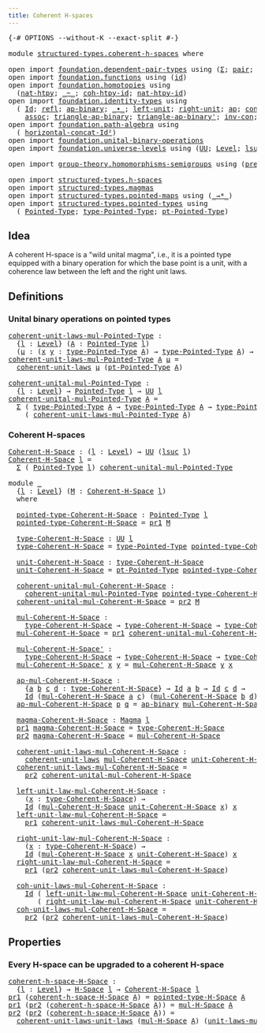 ```yaml
---
title: Coherent H-spaces
---
```


<pre class="Agda"><a id="43" class="Symbol">{-#</a> <a id="47" class="Keyword">OPTIONS</a> <a id="55" class="Pragma">--without-K</a> <a id="67" class="Pragma">--exact-split</a> <a id="81" class="Symbol">#-}</a>

<a id="86" class="Keyword">module</a> <a id="93" href="structured-types.coherent-h-spaces.html" class="Module">structured-types.coherent-h-spaces</a> <a id="128" class="Keyword">where</a>

<a id="135" class="Keyword">open</a> <a id="140" class="Keyword">import</a> <a id="147" href="foundation.dependent-pair-types.html" class="Module">foundation.dependent-pair-types</a> <a id="179" class="Keyword">using</a> <a id="185" class="Symbol">(</a><a id="186" href="foundation-core.dependent-pair-types.html#515" class="Record">Σ</a><a id="187" class="Symbol">;</a> <a id="189" href="foundation-core.dependent-pair-types.html#588" class="InductiveConstructor">pair</a><a id="193" class="Symbol">;</a> <a id="195" href="foundation-core.dependent-pair-types.html#605" class="Field">pr1</a><a id="198" class="Symbol">;</a> <a id="200" href="foundation-core.dependent-pair-types.html#617" class="Field">pr2</a><a id="203" class="Symbol">)</a>
<a id="205" class="Keyword">open</a> <a id="210" class="Keyword">import</a> <a id="217" href="foundation.functions.html" class="Module">foundation.functions</a> <a id="238" class="Keyword">using</a> <a id="244" class="Symbol">(</a><a id="245" href="foundation-core.functions.html#322" class="Function">id</a><a id="247" class="Symbol">)</a>
<a id="249" class="Keyword">open</a> <a id="254" class="Keyword">import</a> <a id="261" href="foundation.homotopies.html" class="Module">foundation.homotopies</a> <a id="283" class="Keyword">using</a>
  <a id="291" class="Symbol">(</a><a id="292" href="foundation-core.homotopies.html#3539" class="Function">nat-htpy</a><a id="300" class="Symbol">;</a> <a id="302" href="foundation-core.homotopies.html#627" class="Function Operator">_~_</a><a id="305" class="Symbol">;</a> <a id="307" href="foundation-core.homotopies.html#3939" class="Function">coh-htpy-id</a><a id="318" class="Symbol">;</a> <a id="320" href="foundation-core.homotopies.html#3712" class="Function">nat-htpy-id</a><a id="331" class="Symbol">)</a>
<a id="333" class="Keyword">open</a> <a id="338" class="Keyword">import</a> <a id="345" href="foundation.identity-types.html" class="Module">foundation.identity-types</a> <a id="371" class="Keyword">using</a>
  <a id="379" class="Symbol">(</a> <a id="381" href="foundation-core.identity-types.html#1767" class="Datatype">Id</a><a id="383" class="Symbol">;</a> <a id="385" href="foundation-core.identity-types.html#1820" class="InductiveConstructor">refl</a><a id="389" class="Symbol">;</a> <a id="391" href="foundation-core.identity-types.html#7450" class="Function">ap-binary</a><a id="400" class="Symbol">;</a> <a id="402" href="foundation-core.identity-types.html#2425" class="Function Operator">_∙_</a><a id="405" class="Symbol">;</a> <a id="407" href="foundation-core.identity-types.html#2999" class="Function">left-unit</a><a id="416" class="Symbol">;</a> <a id="418" href="foundation-core.identity-types.html#3074" class="Function">right-unit</a><a id="428" class="Symbol">;</a> <a id="430" href="foundation-core.identity-types.html#4003" class="Function">ap</a><a id="432" class="Symbol">;</a> <a id="434" href="foundation-core.identity-types.html#2485" class="Function">concat</a><a id="440" class="Symbol">;</a> <a id="442" href="foundation-core.identity-types.html#2729" class="Function">inv</a><a id="445" class="Symbol">;</a> <a id="447" href="foundation-core.identity-types.html#4166" class="Function">ap-id</a><a id="452" class="Symbol">;</a>
    <a id="458" href="foundation-core.identity-types.html#2874" class="Function">assoc</a><a id="463" class="Symbol">;</a> <a id="465" href="foundation-core.identity-types.html#7639" class="Function">triangle-ap-binary</a><a id="483" class="Symbol">;</a> <a id="485" href="foundation-core.identity-types.html#7883" class="Function">triangle-ap-binary&#39;</a><a id="504" class="Symbol">;</a> <a id="506" href="foundation-core.identity-types.html#4565" class="Function">inv-con</a><a id="513" class="Symbol">;</a> <a id="515" href="foundation-core.identity-types.html#2564" class="Function">concat&#39;</a><a id="522" class="Symbol">)</a>
<a id="524" class="Keyword">open</a> <a id="529" class="Keyword">import</a> <a id="536" href="foundation.path-algebra.html" class="Module">foundation.path-algebra</a> <a id="560" class="Keyword">using</a>
  <a id="568" class="Symbol">(</a> <a id="570" href="foundation.path-algebra.html#4416" class="Function">horizontal-concat-Id²</a><a id="591" class="Symbol">)</a>
<a id="593" class="Keyword">open</a> <a id="598" class="Keyword">import</a> <a id="605" href="foundation.unital-binary-operations.html" class="Module">foundation.unital-binary-operations</a>
<a id="641" class="Keyword">open</a> <a id="646" class="Keyword">import</a> <a id="653" href="foundation.universe-levels.html" class="Module">foundation.universe-levels</a> <a id="680" class="Keyword">using</a> <a id="686" class="Symbol">(</a><a id="687" href="foundation-core.universe-levels.html#235" class="Primitive">UU</a><a id="689" class="Symbol">;</a> <a id="691" href="Agda.Primitive.html#597" class="Postulate">Level</a><a id="696" class="Symbol">;</a> <a id="698" href="Agda.Primitive.html#780" class="Primitive">lsuc</a><a id="702" class="Symbol">;</a> <a id="704" href="Agda.Primitive.html#810" class="Primitive Operator">_⊔_</a><a id="707" class="Symbol">)</a>

<a id="710" class="Keyword">open</a> <a id="715" class="Keyword">import</a> <a id="722" href="group-theory.homomorphisms-semigroups.html" class="Module">group-theory.homomorphisms-semigroups</a> <a id="760" class="Keyword">using</a> <a id="766" class="Symbol">(</a><a id="767" href="group-theory.homomorphisms-semigroups.html#1311" class="Function">preserves-mul</a><a id="780" class="Symbol">)</a>

<a id="783" class="Keyword">open</a> <a id="788" class="Keyword">import</a> <a id="795" href="structured-types.h-spaces.html" class="Module">structured-types.h-spaces</a>
<a id="821" class="Keyword">open</a> <a id="826" class="Keyword">import</a> <a id="833" href="structured-types.magmas.html" class="Module">structured-types.magmas</a>
<a id="857" class="Keyword">open</a> <a id="862" class="Keyword">import</a> <a id="869" href="structured-types.pointed-maps.html" class="Module">structured-types.pointed-maps</a> <a id="899" class="Keyword">using</a> <a id="905" class="Symbol">(</a><a id="906" href="structured-types.pointed-maps.html#967" class="Function Operator">_→*_</a><a id="910" class="Symbol">)</a>
<a id="912" class="Keyword">open</a> <a id="917" class="Keyword">import</a> <a id="924" href="structured-types.pointed-types.html" class="Module">structured-types.pointed-types</a> <a id="955" class="Keyword">using</a>
  <a id="963" class="Symbol">(</a> <a id="965" href="structured-types.pointed-types.html#383" class="Function">Pointed-Type</a><a id="977" class="Symbol">;</a> <a id="979" href="structured-types.pointed-types.html#518" class="Function">type-Pointed-Type</a><a id="996" class="Symbol">;</a> <a id="998" href="structured-types.pointed-types.html#576" class="Function">pt-Pointed-Type</a><a id="1013" class="Symbol">)</a>
</pre>
## Idea

A coherent H-space is a "wild unital magma", i.e., it is a pointed type equipped with a binary operation for which the base point is a unit, with a coherence law between the left and the right unit laws.

## Definitions

### Unital binary operations on pointed types

<pre class="Agda"><a id="coherent-unit-laws-mul-Pointed-Type"></a><a id="1305" href="structured-types.coherent-h-spaces.html#1305" class="Function">coherent-unit-laws-mul-Pointed-Type</a> <a id="1341" class="Symbol">:</a>
  <a id="1345" class="Symbol">{</a><a id="1346" href="structured-types.coherent-h-spaces.html#1346" class="Bound">l</a> <a id="1348" class="Symbol">:</a> <a id="1350" href="Agda.Primitive.html#597" class="Postulate">Level</a><a id="1355" class="Symbol">}</a> <a id="1357" class="Symbol">(</a><a id="1358" href="structured-types.coherent-h-spaces.html#1358" class="Bound">A</a> <a id="1360" class="Symbol">:</a> <a id="1362" href="structured-types.pointed-types.html#383" class="Function">Pointed-Type</a> <a id="1375" href="structured-types.coherent-h-spaces.html#1346" class="Bound">l</a><a id="1376" class="Symbol">)</a>
  <a id="1380" class="Symbol">(</a><a id="1381" href="structured-types.coherent-h-spaces.html#1381" class="Bound">μ</a> <a id="1383" class="Symbol">:</a> <a id="1385" class="Symbol">(</a><a id="1386" href="structured-types.coherent-h-spaces.html#1386" class="Bound">x</a> <a id="1388" href="structured-types.coherent-h-spaces.html#1388" class="Bound">y</a> <a id="1390" class="Symbol">:</a> <a id="1392" href="structured-types.pointed-types.html#518" class="Function">type-Pointed-Type</a> <a id="1410" href="structured-types.coherent-h-spaces.html#1358" class="Bound">A</a><a id="1411" class="Symbol">)</a> <a id="1413" class="Symbol">→</a> <a id="1415" href="structured-types.pointed-types.html#518" class="Function">type-Pointed-Type</a> <a id="1433" href="structured-types.coherent-h-spaces.html#1358" class="Bound">A</a><a id="1434" class="Symbol">)</a> <a id="1436" class="Symbol">→</a> <a id="1438" href="foundation-core.universe-levels.html#235" class="Primitive">UU</a> <a id="1441" href="structured-types.coherent-h-spaces.html#1346" class="Bound">l</a>
<a id="1443" href="structured-types.coherent-h-spaces.html#1305" class="Function">coherent-unit-laws-mul-Pointed-Type</a> <a id="1479" href="structured-types.coherent-h-spaces.html#1479" class="Bound">A</a> <a id="1481" href="structured-types.coherent-h-spaces.html#1481" class="Bound">μ</a> <a id="1483" class="Symbol">=</a>
  <a id="1487" href="foundation.unital-binary-operations.html#1186" class="Function">coherent-unit-laws</a> <a id="1506" href="structured-types.coherent-h-spaces.html#1481" class="Bound">μ</a> <a id="1508" class="Symbol">(</a><a id="1509" href="structured-types.pointed-types.html#576" class="Function">pt-Pointed-Type</a> <a id="1525" href="structured-types.coherent-h-spaces.html#1479" class="Bound">A</a><a id="1526" class="Symbol">)</a>

<a id="coherent-unital-mul-Pointed-Type"></a><a id="1529" href="structured-types.coherent-h-spaces.html#1529" class="Function">coherent-unital-mul-Pointed-Type</a> <a id="1562" class="Symbol">:</a>
  <a id="1566" class="Symbol">{</a><a id="1567" href="structured-types.coherent-h-spaces.html#1567" class="Bound">l</a> <a id="1569" class="Symbol">:</a> <a id="1571" href="Agda.Primitive.html#597" class="Postulate">Level</a><a id="1576" class="Symbol">}</a> <a id="1578" class="Symbol">→</a> <a id="1580" href="structured-types.pointed-types.html#383" class="Function">Pointed-Type</a> <a id="1593" href="structured-types.coherent-h-spaces.html#1567" class="Bound">l</a> <a id="1595" class="Symbol">→</a> <a id="1597" href="foundation-core.universe-levels.html#235" class="Primitive">UU</a> <a id="1600" href="structured-types.coherent-h-spaces.html#1567" class="Bound">l</a>
<a id="1602" href="structured-types.coherent-h-spaces.html#1529" class="Function">coherent-unital-mul-Pointed-Type</a> <a id="1635" href="structured-types.coherent-h-spaces.html#1635" class="Bound">A</a> <a id="1637" class="Symbol">=</a>
  <a id="1641" href="foundation-core.dependent-pair-types.html#515" class="Record">Σ</a> <a id="1643" class="Symbol">(</a> <a id="1645" href="structured-types.pointed-types.html#518" class="Function">type-Pointed-Type</a> <a id="1663" href="structured-types.coherent-h-spaces.html#1635" class="Bound">A</a> <a id="1665" class="Symbol">→</a> <a id="1667" href="structured-types.pointed-types.html#518" class="Function">type-Pointed-Type</a> <a id="1685" href="structured-types.coherent-h-spaces.html#1635" class="Bound">A</a> <a id="1687" class="Symbol">→</a> <a id="1689" href="structured-types.pointed-types.html#518" class="Function">type-Pointed-Type</a> <a id="1707" href="structured-types.coherent-h-spaces.html#1635" class="Bound">A</a><a id="1708" class="Symbol">)</a>
    <a id="1714" class="Symbol">(</a> <a id="1716" href="structured-types.coherent-h-spaces.html#1305" class="Function">coherent-unit-laws-mul-Pointed-Type</a> <a id="1752" href="structured-types.coherent-h-spaces.html#1635" class="Bound">A</a><a id="1753" class="Symbol">)</a>
</pre>
### Coherent H-spaces

<pre class="Agda"><a id="Coherent-H-Space"></a><a id="1791" href="structured-types.coherent-h-spaces.html#1791" class="Function">Coherent-H-Space</a> <a id="1808" class="Symbol">:</a> <a id="1810" class="Symbol">(</a><a id="1811" href="structured-types.coherent-h-spaces.html#1811" class="Bound">l</a> <a id="1813" class="Symbol">:</a> <a id="1815" href="Agda.Primitive.html#597" class="Postulate">Level</a><a id="1820" class="Symbol">)</a> <a id="1822" class="Symbol">→</a> <a id="1824" href="foundation-core.universe-levels.html#235" class="Primitive">UU</a> <a id="1827" class="Symbol">(</a><a id="1828" href="Agda.Primitive.html#780" class="Primitive">lsuc</a> <a id="1833" href="structured-types.coherent-h-spaces.html#1811" class="Bound">l</a><a id="1834" class="Symbol">)</a>
<a id="1836" href="structured-types.coherent-h-spaces.html#1791" class="Function">Coherent-H-Space</a> <a id="1853" href="structured-types.coherent-h-spaces.html#1853" class="Bound">l</a> <a id="1855" class="Symbol">=</a>
  <a id="1859" href="foundation-core.dependent-pair-types.html#515" class="Record">Σ</a> <a id="1861" class="Symbol">(</a> <a id="1863" href="structured-types.pointed-types.html#383" class="Function">Pointed-Type</a> <a id="1876" href="structured-types.coherent-h-spaces.html#1853" class="Bound">l</a><a id="1877" class="Symbol">)</a> <a id="1879" href="structured-types.coherent-h-spaces.html#1529" class="Function">coherent-unital-mul-Pointed-Type</a>

<a id="1913" class="Keyword">module</a> <a id="1920" href="structured-types.coherent-h-spaces.html#1920" class="Module">_</a>
  <a id="1924" class="Symbol">{</a><a id="1925" href="structured-types.coherent-h-spaces.html#1925" class="Bound">l</a> <a id="1927" class="Symbol">:</a> <a id="1929" href="Agda.Primitive.html#597" class="Postulate">Level</a><a id="1934" class="Symbol">}</a> <a id="1936" class="Symbol">(</a><a id="1937" href="structured-types.coherent-h-spaces.html#1937" class="Bound">M</a> <a id="1939" class="Symbol">:</a> <a id="1941" href="structured-types.coherent-h-spaces.html#1791" class="Function">Coherent-H-Space</a> <a id="1958" href="structured-types.coherent-h-spaces.html#1925" class="Bound">l</a><a id="1959" class="Symbol">)</a>
  <a id="1963" class="Keyword">where</a>

  <a id="1972" href="structured-types.coherent-h-spaces.html#1972" class="Function">pointed-type-Coherent-H-Space</a> <a id="2002" class="Symbol">:</a> <a id="2004" href="structured-types.pointed-types.html#383" class="Function">Pointed-Type</a> <a id="2017" href="structured-types.coherent-h-spaces.html#1925" class="Bound">l</a>
  <a id="2021" href="structured-types.coherent-h-spaces.html#1972" class="Function">pointed-type-Coherent-H-Space</a> <a id="2051" class="Symbol">=</a> <a id="2053" href="foundation-core.dependent-pair-types.html#605" class="Field">pr1</a> <a id="2057" href="structured-types.coherent-h-spaces.html#1937" class="Bound">M</a>
  
  <a id="2064" href="structured-types.coherent-h-spaces.html#2064" class="Function">type-Coherent-H-Space</a> <a id="2086" class="Symbol">:</a> <a id="2088" href="foundation-core.universe-levels.html#235" class="Primitive">UU</a> <a id="2091" href="structured-types.coherent-h-spaces.html#1925" class="Bound">l</a>
  <a id="2095" href="structured-types.coherent-h-spaces.html#2064" class="Function">type-Coherent-H-Space</a> <a id="2117" class="Symbol">=</a> <a id="2119" href="structured-types.pointed-types.html#518" class="Function">type-Pointed-Type</a> <a id="2137" href="structured-types.coherent-h-spaces.html#1972" class="Function">pointed-type-Coherent-H-Space</a>

  <a id="2170" href="structured-types.coherent-h-spaces.html#2170" class="Function">unit-Coherent-H-Space</a> <a id="2192" class="Symbol">:</a> <a id="2194" href="structured-types.coherent-h-spaces.html#2064" class="Function">type-Coherent-H-Space</a>
  <a id="2218" href="structured-types.coherent-h-spaces.html#2170" class="Function">unit-Coherent-H-Space</a> <a id="2240" class="Symbol">=</a> <a id="2242" href="structured-types.pointed-types.html#576" class="Function">pt-Pointed-Type</a> <a id="2258" href="structured-types.coherent-h-spaces.html#1972" class="Function">pointed-type-Coherent-H-Space</a>

  <a id="2291" href="structured-types.coherent-h-spaces.html#2291" class="Function">coherent-unital-mul-Coherent-H-Space</a> <a id="2328" class="Symbol">:</a>
    <a id="2334" href="structured-types.coherent-h-spaces.html#1529" class="Function">coherent-unital-mul-Pointed-Type</a> <a id="2367" href="structured-types.coherent-h-spaces.html#1972" class="Function">pointed-type-Coherent-H-Space</a>
  <a id="2399" href="structured-types.coherent-h-spaces.html#2291" class="Function">coherent-unital-mul-Coherent-H-Space</a> <a id="2436" class="Symbol">=</a> <a id="2438" href="foundation-core.dependent-pair-types.html#617" class="Field">pr2</a> <a id="2442" href="structured-types.coherent-h-spaces.html#1937" class="Bound">M</a>

  <a id="2447" href="structured-types.coherent-h-spaces.html#2447" class="Function">mul-Coherent-H-Space</a> <a id="2468" class="Symbol">:</a>
    <a id="2474" href="structured-types.coherent-h-spaces.html#2064" class="Function">type-Coherent-H-Space</a> <a id="2496" class="Symbol">→</a> <a id="2498" href="structured-types.coherent-h-spaces.html#2064" class="Function">type-Coherent-H-Space</a> <a id="2520" class="Symbol">→</a> <a id="2522" href="structured-types.coherent-h-spaces.html#2064" class="Function">type-Coherent-H-Space</a>
  <a id="2546" href="structured-types.coherent-h-spaces.html#2447" class="Function">mul-Coherent-H-Space</a> <a id="2567" class="Symbol">=</a> <a id="2569" href="foundation-core.dependent-pair-types.html#605" class="Field">pr1</a> <a id="2573" href="structured-types.coherent-h-spaces.html#2291" class="Function">coherent-unital-mul-Coherent-H-Space</a>

  <a id="2613" href="structured-types.coherent-h-spaces.html#2613" class="Function">mul-Coherent-H-Space&#39;</a> <a id="2635" class="Symbol">:</a>
    <a id="2641" href="structured-types.coherent-h-spaces.html#2064" class="Function">type-Coherent-H-Space</a> <a id="2663" class="Symbol">→</a> <a id="2665" href="structured-types.coherent-h-spaces.html#2064" class="Function">type-Coherent-H-Space</a> <a id="2687" class="Symbol">→</a> <a id="2689" href="structured-types.coherent-h-spaces.html#2064" class="Function">type-Coherent-H-Space</a>
  <a id="2713" href="structured-types.coherent-h-spaces.html#2613" class="Function">mul-Coherent-H-Space&#39;</a> <a id="2735" href="structured-types.coherent-h-spaces.html#2735" class="Bound">x</a> <a id="2737" href="structured-types.coherent-h-spaces.html#2737" class="Bound">y</a> <a id="2739" class="Symbol">=</a> <a id="2741" href="structured-types.coherent-h-spaces.html#2447" class="Function">mul-Coherent-H-Space</a> <a id="2762" href="structured-types.coherent-h-spaces.html#2737" class="Bound">y</a> <a id="2764" href="structured-types.coherent-h-spaces.html#2735" class="Bound">x</a>

  <a id="2769" href="structured-types.coherent-h-spaces.html#2769" class="Function">ap-mul-Coherent-H-Space</a> <a id="2793" class="Symbol">:</a>
    <a id="2799" class="Symbol">{</a><a id="2800" href="structured-types.coherent-h-spaces.html#2800" class="Bound">a</a> <a id="2802" href="structured-types.coherent-h-spaces.html#2802" class="Bound">b</a> <a id="2804" href="structured-types.coherent-h-spaces.html#2804" class="Bound">c</a> <a id="2806" href="structured-types.coherent-h-spaces.html#2806" class="Bound">d</a> <a id="2808" class="Symbol">:</a> <a id="2810" href="structured-types.coherent-h-spaces.html#2064" class="Function">type-Coherent-H-Space</a><a id="2831" class="Symbol">}</a> <a id="2833" class="Symbol">→</a> <a id="2835" href="foundation-core.identity-types.html#1767" class="Datatype">Id</a> <a id="2838" href="structured-types.coherent-h-spaces.html#2800" class="Bound">a</a> <a id="2840" href="structured-types.coherent-h-spaces.html#2802" class="Bound">b</a> <a id="2842" class="Symbol">→</a> <a id="2844" href="foundation-core.identity-types.html#1767" class="Datatype">Id</a> <a id="2847" href="structured-types.coherent-h-spaces.html#2804" class="Bound">c</a> <a id="2849" href="structured-types.coherent-h-spaces.html#2806" class="Bound">d</a> <a id="2851" class="Symbol">→</a>
    <a id="2857" href="foundation-core.identity-types.html#1767" class="Datatype">Id</a> <a id="2860" class="Symbol">(</a><a id="2861" href="structured-types.coherent-h-spaces.html#2447" class="Function">mul-Coherent-H-Space</a> <a id="2882" href="structured-types.coherent-h-spaces.html#2800" class="Bound">a</a> <a id="2884" href="structured-types.coherent-h-spaces.html#2804" class="Bound">c</a><a id="2885" class="Symbol">)</a> <a id="2887" class="Symbol">(</a><a id="2888" href="structured-types.coherent-h-spaces.html#2447" class="Function">mul-Coherent-H-Space</a> <a id="2909" href="structured-types.coherent-h-spaces.html#2802" class="Bound">b</a> <a id="2911" href="structured-types.coherent-h-spaces.html#2806" class="Bound">d</a><a id="2912" class="Symbol">)</a>
  <a id="2916" href="structured-types.coherent-h-spaces.html#2769" class="Function">ap-mul-Coherent-H-Space</a> <a id="2940" href="structured-types.coherent-h-spaces.html#2940" class="Bound">p</a> <a id="2942" href="structured-types.coherent-h-spaces.html#2942" class="Bound">q</a> <a id="2944" class="Symbol">=</a> <a id="2946" href="foundation-core.identity-types.html#7450" class="Function">ap-binary</a> <a id="2956" href="structured-types.coherent-h-spaces.html#2447" class="Function">mul-Coherent-H-Space</a> <a id="2977" href="structured-types.coherent-h-spaces.html#2940" class="Bound">p</a> <a id="2979" href="structured-types.coherent-h-spaces.html#2942" class="Bound">q</a>

  <a id="2984" href="structured-types.coherent-h-spaces.html#2984" class="Function">magma-Coherent-H-Space</a> <a id="3007" class="Symbol">:</a> <a id="3009" href="structured-types.magmas.html#802" class="Function">Magma</a> <a id="3015" href="structured-types.coherent-h-spaces.html#1925" class="Bound">l</a>
  <a id="3019" href="foundation-core.dependent-pair-types.html#605" class="Field">pr1</a> <a id="3023" href="structured-types.coherent-h-spaces.html#2984" class="Function">magma-Coherent-H-Space</a> <a id="3046" class="Symbol">=</a> <a id="3048" href="structured-types.coherent-h-spaces.html#2064" class="Function">type-Coherent-H-Space</a>
  <a id="3072" href="foundation-core.dependent-pair-types.html#617" class="Field">pr2</a> <a id="3076" href="structured-types.coherent-h-spaces.html#2984" class="Function">magma-Coherent-H-Space</a> <a id="3099" class="Symbol">=</a> <a id="3101" href="structured-types.coherent-h-spaces.html#2447" class="Function">mul-Coherent-H-Space</a>

  <a id="3125" href="structured-types.coherent-h-spaces.html#3125" class="Function">coherent-unit-laws-mul-Coherent-H-Space</a> <a id="3165" class="Symbol">:</a>
    <a id="3171" href="foundation.unital-binary-operations.html#1186" class="Function">coherent-unit-laws</a> <a id="3190" href="structured-types.coherent-h-spaces.html#2447" class="Function">mul-Coherent-H-Space</a> <a id="3211" href="structured-types.coherent-h-spaces.html#2170" class="Function">unit-Coherent-H-Space</a>
  <a id="3235" href="structured-types.coherent-h-spaces.html#3125" class="Function">coherent-unit-laws-mul-Coherent-H-Space</a> <a id="3275" class="Symbol">=</a>
    <a id="3281" href="foundation-core.dependent-pair-types.html#617" class="Field">pr2</a> <a id="3285" href="structured-types.coherent-h-spaces.html#2291" class="Function">coherent-unital-mul-Coherent-H-Space</a>

  <a id="3325" href="structured-types.coherent-h-spaces.html#3325" class="Function">left-unit-law-mul-Coherent-H-Space</a> <a id="3360" class="Symbol">:</a>
    <a id="3366" class="Symbol">(</a><a id="3367" href="structured-types.coherent-h-spaces.html#3367" class="Bound">x</a> <a id="3369" class="Symbol">:</a> <a id="3371" href="structured-types.coherent-h-spaces.html#2064" class="Function">type-Coherent-H-Space</a><a id="3392" class="Symbol">)</a> <a id="3394" class="Symbol">→</a>
    <a id="3400" href="foundation-core.identity-types.html#1767" class="Datatype">Id</a> <a id="3403" class="Symbol">(</a><a id="3404" href="structured-types.coherent-h-spaces.html#2447" class="Function">mul-Coherent-H-Space</a> <a id="3425" href="structured-types.coherent-h-spaces.html#2170" class="Function">unit-Coherent-H-Space</a> <a id="3447" href="structured-types.coherent-h-spaces.html#3367" class="Bound">x</a><a id="3448" class="Symbol">)</a> <a id="3450" href="structured-types.coherent-h-spaces.html#3367" class="Bound">x</a>
  <a id="3454" href="structured-types.coherent-h-spaces.html#3325" class="Function">left-unit-law-mul-Coherent-H-Space</a> <a id="3489" class="Symbol">=</a>
    <a id="3495" href="foundation-core.dependent-pair-types.html#605" class="Field">pr1</a> <a id="3499" href="structured-types.coherent-h-spaces.html#3125" class="Function">coherent-unit-laws-mul-Coherent-H-Space</a>

  <a id="3542" href="structured-types.coherent-h-spaces.html#3542" class="Function">right-unit-law-mul-Coherent-H-Space</a> <a id="3578" class="Symbol">:</a>
    <a id="3584" class="Symbol">(</a><a id="3585" href="structured-types.coherent-h-spaces.html#3585" class="Bound">x</a> <a id="3587" class="Symbol">:</a> <a id="3589" href="structured-types.coherent-h-spaces.html#2064" class="Function">type-Coherent-H-Space</a><a id="3610" class="Symbol">)</a> <a id="3612" class="Symbol">→</a>
    <a id="3618" href="foundation-core.identity-types.html#1767" class="Datatype">Id</a> <a id="3621" class="Symbol">(</a><a id="3622" href="structured-types.coherent-h-spaces.html#2447" class="Function">mul-Coherent-H-Space</a> <a id="3643" href="structured-types.coherent-h-spaces.html#3585" class="Bound">x</a> <a id="3645" href="structured-types.coherent-h-spaces.html#2170" class="Function">unit-Coherent-H-Space</a><a id="3666" class="Symbol">)</a> <a id="3668" href="structured-types.coherent-h-spaces.html#3585" class="Bound">x</a>
  <a id="3672" href="structured-types.coherent-h-spaces.html#3542" class="Function">right-unit-law-mul-Coherent-H-Space</a> <a id="3708" class="Symbol">=</a>
    <a id="3714" href="foundation-core.dependent-pair-types.html#605" class="Field">pr1</a> <a id="3718" class="Symbol">(</a><a id="3719" href="foundation-core.dependent-pair-types.html#617" class="Field">pr2</a> <a id="3723" href="structured-types.coherent-h-spaces.html#3125" class="Function">coherent-unit-laws-mul-Coherent-H-Space</a><a id="3762" class="Symbol">)</a>

  <a id="3767" href="structured-types.coherent-h-spaces.html#3767" class="Function">coh-unit-laws-mul-Coherent-H-Space</a> <a id="3802" class="Symbol">:</a>
    <a id="3808" href="foundation-core.identity-types.html#1767" class="Datatype">Id</a> <a id="3811" class="Symbol">(</a> <a id="3813" href="structured-types.coherent-h-spaces.html#3325" class="Function">left-unit-law-mul-Coherent-H-Space</a> <a id="3848" href="structured-types.coherent-h-spaces.html#2170" class="Function">unit-Coherent-H-Space</a><a id="3869" class="Symbol">)</a>
       <a id="3878" class="Symbol">(</a> <a id="3880" href="structured-types.coherent-h-spaces.html#3542" class="Function">right-unit-law-mul-Coherent-H-Space</a> <a id="3916" href="structured-types.coherent-h-spaces.html#2170" class="Function">unit-Coherent-H-Space</a><a id="3937" class="Symbol">)</a>
  <a id="3941" href="structured-types.coherent-h-spaces.html#3767" class="Function">coh-unit-laws-mul-Coherent-H-Space</a> <a id="3976" class="Symbol">=</a>
    <a id="3982" href="foundation-core.dependent-pair-types.html#617" class="Field">pr2</a> <a id="3986" class="Symbol">(</a><a id="3987" href="foundation-core.dependent-pair-types.html#617" class="Field">pr2</a> <a id="3991" href="structured-types.coherent-h-spaces.html#3125" class="Function">coherent-unit-laws-mul-Coherent-H-Space</a><a id="4030" class="Symbol">)</a>
</pre>
## Properties

### Every H-space can be upgraded to a coherent H-space

<pre class="Agda"><a id="coherent-h-space-H-Space"></a><a id="4117" href="structured-types.coherent-h-spaces.html#4117" class="Function">coherent-h-space-H-Space</a> <a id="4142" class="Symbol">:</a>
  <a id="4146" class="Symbol">{</a><a id="4147" href="structured-types.coherent-h-spaces.html#4147" class="Bound">l</a> <a id="4149" class="Symbol">:</a> <a id="4151" href="Agda.Primitive.html#597" class="Postulate">Level</a><a id="4156" class="Symbol">}</a> <a id="4158" class="Symbol">→</a> <a id="4160" href="structured-types.h-spaces.html#1373" class="Function">H-Space</a> <a id="4168" href="structured-types.coherent-h-spaces.html#4147" class="Bound">l</a> <a id="4170" class="Symbol">→</a> <a id="4172" href="structured-types.coherent-h-spaces.html#1791" class="Function">Coherent-H-Space</a> <a id="4189" href="structured-types.coherent-h-spaces.html#4147" class="Bound">l</a>
<a id="4191" href="foundation-core.dependent-pair-types.html#605" class="Field">pr1</a> <a id="4195" class="Symbol">(</a><a id="4196" href="structured-types.coherent-h-spaces.html#4117" class="Function">coherent-h-space-H-Space</a> <a id="4221" href="structured-types.coherent-h-spaces.html#4221" class="Bound">A</a><a id="4222" class="Symbol">)</a> <a id="4224" class="Symbol">=</a> <a id="4226" href="structured-types.h-spaces.html#1509" class="Function">pointed-type-H-Space</a> <a id="4247" href="structured-types.coherent-h-spaces.html#4221" class="Bound">A</a>
<a id="4249" href="foundation-core.dependent-pair-types.html#605" class="Field">pr1</a> <a id="4253" class="Symbol">(</a><a id="4254" href="foundation-core.dependent-pair-types.html#617" class="Field">pr2</a> <a id="4258" class="Symbol">(</a><a id="4259" href="structured-types.coherent-h-spaces.html#4117" class="Function">coherent-h-space-H-Space</a> <a id="4284" href="structured-types.coherent-h-spaces.html#4284" class="Bound">A</a><a id="4285" class="Symbol">))</a> <a id="4288" class="Symbol">=</a> <a id="4290" href="structured-types.h-spaces.html#1741" class="Function">mul-H-Space</a> <a id="4302" href="structured-types.coherent-h-spaces.html#4284" class="Bound">A</a>
<a id="4304" href="foundation-core.dependent-pair-types.html#617" class="Field">pr2</a> <a id="4308" class="Symbol">(</a><a id="4309" href="foundation-core.dependent-pair-types.html#617" class="Field">pr2</a> <a id="4313" class="Symbol">(</a><a id="4314" href="structured-types.coherent-h-spaces.html#4117" class="Function">coherent-h-space-H-Space</a> <a id="4339" href="structured-types.coherent-h-spaces.html#4339" class="Bound">A</a><a id="4340" class="Symbol">))</a> <a id="4343" class="Symbol">=</a>
  <a id="4347" href="foundation.unital-binary-operations.html#1807" class="Function">coherent-unit-laws-unit-laws</a> <a id="4376" class="Symbol">(</a><a id="4377" href="structured-types.h-spaces.html#1741" class="Function">mul-H-Space</a> <a id="4389" href="structured-types.coherent-h-spaces.html#4339" class="Bound">A</a><a id="4390" class="Symbol">)</a> <a id="4392" class="Symbol">(</a><a id="4393" href="structured-types.h-spaces.html#1829" class="Function">unit-laws-mul-H-Space</a> <a id="4415" href="structured-types.coherent-h-spaces.html#4339" class="Bound">A</a><a id="4416" class="Symbol">)</a>
</pre>